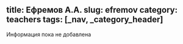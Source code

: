 title: Ефремов А.А.
slug: efremov
category: teachers
tags: [_nav, _category_header]
---

Информация пока не добавлена
